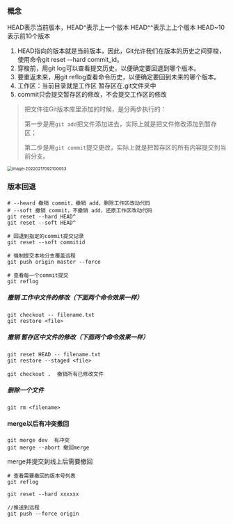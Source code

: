 

### 概念

HEAD表示当前版本，HEAD^表示上一个版本 HEAD^^表示上上个版本 HEAD~10表示前10个版本

1. HEAD指向的版本就是当前版本，因此，Git允许我们在版本的历史之间穿梭，使用命令git reset --hard commit_id。
2. 穿梭前，用git log可以查看提交历史，以便确定要回退到哪个版本。
3. 要重返未来，用git reflog查看命令历史，以便确定要回到未来的哪个版本。
3. 工作区：当前目录就是工作区  暂存区在.git文件夹中
3. commit只会提交暂存区的修改，不会提交工作区的修改

> 把文件往Git版本库里添加的时候，是分两步执行的：
>
> 第一步是用`git add`把文件添加进去，实际上就是把文件修改添加到暂存区；
>
> 第二步是用`git commit`提交更改，实际上就是把暂存区的所有内容提交到当前分支。

<img src="/Users/tianming/Library/Application%20Support/typora-user-images/image-20220217092100053.png" alt="image-20220217092100053" style="zoom: 67%;" />

### 版本回退
```shell
# --heard 撤销 commit，撤销 add，删除工作区改动代码
# --soft 撤销 commit，不撤销 add，还原工作区改动代码
git reset --hard HEAD^
git reset --soft HEAD^

# 回退到指定的commit提交记录
git reset --soft commitid

# 强制提交本地分支覆盖远程
git push origin master --force

# 查看每一个commit提交
git reflog
```



##### 撤销 工作中文件的修改（下面两个命令效果一样）

```shell
git checkout -- filename.txt
git restore <file>
```



##### 撤销 暂存区中文件的修改（下面两个命令效果一样）

```shell
git reset HEAD -- filename.txt
git restore --staged <file>

git checkout .  撤销所有已修改文件
```



##### 删除一个文件

```shell
git rm <filename>
```



#### merge以后有冲突撤回

```
git merge dev  有冲突
git merge --abort 撤回merge
```



merge并提交到线上后需要撤回

```git
# 查看需要撤回的版本号列表
git reflog 

git reset --hard xxxxxx

//推送到远程
git push --force origin

```

